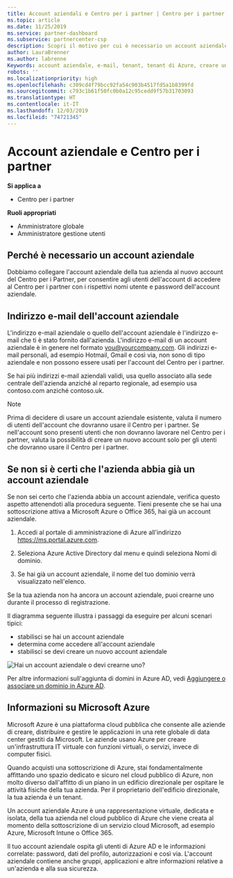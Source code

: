 ```yaml
---
title: Account aziendali e Centro per i partner | Centro per i partner
ms.topic: article
ms.date: 11/25/2019
ms.service: partner-dashboard
ms.subservice: partnercenter-csp
description: Scopri il motivo per cui è necessario un account aziendale per creare un account del Centro per i partner e se disponi già di un account aziendale.
author: LauraBrenner
ms.author: labrenne
Keywords: account aziendale, e-mail, tenant, tenant di Azure, creare un account, nome di dominio
robots: ''
ms.localizationpriority: high
ms.openlocfilehash: c309cd4f79bcc92fa54c903b4517fd5a1b8399fd
ms.sourcegitcommit: c793c1b61f50fc0b0a12c95cedd9f57b31703093
ms.translationtype: HT
ms.contentlocale: it-IT
ms.lasthandoff: 12/03/2019
ms.locfileid: "74721345"
---
```

# <a name="your-company-work-account-and-partner-center"></a>Account aziendale e Centro per i partner  

**Si applica a**

-  Centro per i partner

**Ruoli appropriati**

- Amministratore globale
- Amministratore gestione utenti

## <a name="why-you-need-a-work-account"></a>Perché è necessario un account aziendale

Dobbiamo collegare l'account aziendale della tua azienda al nuovo account del Centro per i Partner, per consentire agli utenti dell'account di accedere al Centro per i partner con i rispettivi nomi utente e password dell'account aziendale.

## <a name="the-work-account-email-address"></a>Indirizzo e-mail dell'account aziendale

L'indirizzo e-mail aziendale o quello dell'account aziendale è l'indirizzo e-mail che ti è stato fornito dall'azienda. L'indirizzo e-mail di un account aziendale è in genere nel formato you@yourcompany.com. Gli indirizzi e-mail personali, ad esempio Hotmail, Gmail e così via, non sono di tipo aziendale e non possono essere usati per l'account del Centro per i partner. 

Se hai più indirizzi e-mail aziendali validi, usa quello associato alla sede centrale dell'azienda anziché al reparto regionale, ad esempio usa contoso.com anziché contoso.uk.

> [!NOTE]  
> Prima di decidere di usare un account aziendale esistente, valuta il numero di utenti dell'account che dovranno usare il Centro per i partner. Se nell'account sono presenti utenti che non dovranno lavorare nel Centro per i partner, valuta la possibilità di creare un nuovo account solo per gli utenti che dovranno usare il Centro per i partner.


## <a name="not-sure-if-your-company-already-has-a-work-account"></a>Se non si è certi che l'azienda abbia già un account aziendale

Se non sei certo che l'azienda abbia un account aziendale, verifica questo aspetto attenendoti alla procedura seguente. Tieni presente che se hai una sottoscrizione attiva a Microsoft Azure o Office 365, hai già un account aziendale.

1. Accedi al portale di amministrazione di Azure all'indirizzo https://ms.portal.azure.com.

2. Seleziona Azure Active Directory dal menu e quindi seleziona Nomi di dominio.

3. Se hai già un account aziendale, il nome del tuo dominio verrà visualizzato nell'elenco.

Se la tua azienda non ha ancora un account aziendale, puoi crearne uno durante il processo di registrazione.

Il diagramma seguente illustra i passaggi da eseguire per alcuni scenari tipici:

- stabilisci se hai un account aziendale 
- determina come accedere all'account aziendale 
- stabilisci se devi creare un nuovo account aziendale


![Hai un account aziendale o devi crearne uno?](images/onboardingAADFlow.png)

Per altre informazioni sull'aggiunta di domini in Azure AD, vedi [Aggiungere o associare un dominio in Azure AD](https://docs.microsoft.com/azure/active-directory/active-directory-add-domain).

## <a name="about-microsoft-azure"></a>Informazioni su Microsoft Azure

Microsoft Azure è una piattaforma cloud pubblica che consente alle aziende di creare, distribuire e gestire le applicazioni in una rete globale di data center gestiti da Microsoft. Le aziende usano Azure per creare un'infrastruttura IT virtuale con funzioni virtuali, o servizi, invece di computer fisici. 

Quando acquisti una sottoscrizione di Azure, stai fondamentalmente affittando uno spazio dedicato e sicuro nel cloud pubblico di Azure, non molto diverso dall'affitto di un piano in un edificio direzionale per ospitare le attività fisiche della tua azienda. Per il proprietario dell'edificio direzionale, la tua azienda è un tenant. 

Un account aziendale Azure è una rappresentazione virtuale, dedicata e isolata, della tua azienda nel cloud pubblico di Azure che viene creata al momento della sottoscrizione di un servizio cloud Microsoft, ad esempio Azure, Microsoft Intune o Office 365. 

Il tuo account aziendale ospita gli utenti di Azure AD e le informazioni correlate: password, dati del profilo, autorizzazioni e così via. L'account aziendale contiene anche gruppi, applicazioni e altre informazioni relative a un'azienda e alla sua sicurezza. 
